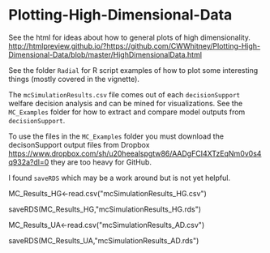 # Plotting-High-Dimensional-Data

See the html for ideas about how to general plots of high dimensionality. <http://htmlpreview.github.io/?https://github.com/CWWhitney/Plotting-High-Dimensional-Data/blob/master/HighDimensionalData.html>

See the folder `Radial` for R script examples of how to plot some interesting things (mostly covered in the vignette).

The `mcSimulationResults.csv` file comes out of each `decisionSupport` welfare decision analysis and can be mined for visualizations. See the `MC_Examples` folder for how to extract and compare model outputs from `decisionSupport`. 

To use the files in the `MC_Examples` folder you must download the decisonSupport output files from Dropbox <https://www.dropbox.com/sh/u20heealspgtw86/AADgFCI4XTzEqNm0v0s4q932a?dl=0> they are too heavy for GitHub. 

I found `saveRDS` which may be a work around but is not yet helpful.

MC_Results_HG<-read.csv("mcSimulationResults_HG.csv")

saveRDS(MC_Results_HG,"mcSimulationResults_HG.rds")

MC_Results_UA<-read.csv("mcSimulationResults_AD.csv")

saveRDS(MC_Results_UA,"mcSimulationResults_AD.rds")

